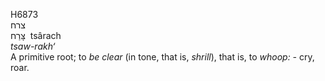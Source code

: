 <body>
  <p>H6873<br>  צרח  <br> צָּרַח  ‎  tsârach  <br><i>tsaw-rakh‘ </i><br>A primitive root; to <i>be</i> <i>clear</i> (in tone, that is, <i>shrill</i>), that is, to <i>whoop: - </i>cry, roar.<br></p>
 </body>